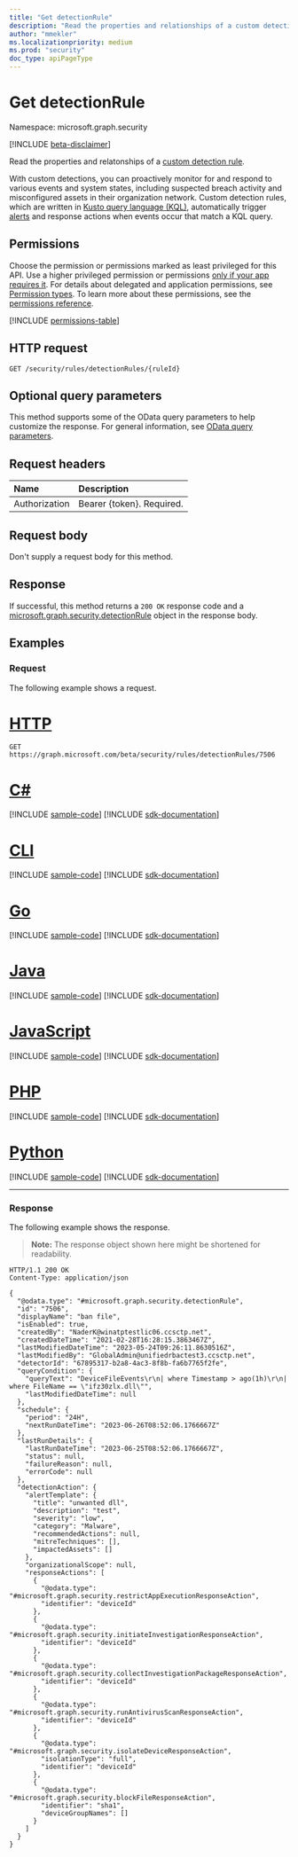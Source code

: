 ```yaml
---
title: "Get detectionRule"
description: "Read the properties and relationships of a custom detection rule."
author: "mmekler"
ms.localizationpriority: medium
ms.prod: "security"
doc_type: apiPageType
---
```


# Get detectionRule
Namespace: microsoft.graph.security

[!INCLUDE [beta-disclaimer](../../includes/beta-disclaimer.md)]

Read the properties and relatonships of a [custom detection rule](../resources/security-detectionrule.md).

With custom detections, you can proactively monitor for and respond to various events and system states, including suspected breach activity and misconfigured assets in their organization network. 
Custom detection rules, which are written in [Kusto query language (KQL)](/azure/data-explorer/kusto/query/), automatically trigger [alerts](../resources/security-alert.md) and response actions when events occur that match a KQL query.

## Permissions
Choose the permission or permissions marked as least privileged for this API. Use a higher privileged permission or permissions [only if your app requires it](/graph/permissions-overview#best-practices-for-using-microsoft-graph-permissions). For details about delegated and application permissions, see [Permission types](/graph/permissions-overview#permission-types). To learn more about these permissions, see the [permissions reference](/graph/permissions-reference).

<!-- { "blockType": "permissions", "name": "security_detectionrule_get" } -->
[!INCLUDE [permissions-table](../includes/permissions/security-detectionrule-get-permissions.md)]

## HTTP request

<!-- {
  "blockType": "ignored"
}
-->
``` http
GET /security/rules/detectionRules/{ruleId}
```

## Optional query parameters
This method supports some of the OData query parameters to help customize the response. For general information, see [OData query parameters](/graph/query-parameters).

## Request headers
|Name|Description|
|:---|:---|
|Authorization|Bearer {token}. Required.|

## Request body
Don't supply a request body for this method.

## Response

If successful, this method returns a `200 OK` response code and a [microsoft.graph.security.detectionRule](../resources/security-detectionrule.md) object in the response body.

## Examples

### Request
The following example shows a request.
# [HTTP](#tab/http)
<!-- {
  "blockType": "request",
  "name": "get_detectionrule"
}
-->
``` http
GET https://graph.microsoft.com/beta/security/rules/detectionRules/7506
```

# [C#](#tab/csharp)
[!INCLUDE [sample-code](../includes/snippets/csharp/get-detectionrule-csharp-snippets.md)]
[!INCLUDE [sdk-documentation](../includes/snippets/snippets-sdk-documentation-link.md)]

# [CLI](#tab/cli)
[!INCLUDE [sample-code](../includes/snippets/cli/get-detectionrule-cli-snippets.md)]
[!INCLUDE [sdk-documentation](../includes/snippets/snippets-sdk-documentation-link.md)]

# [Go](#tab/go)
[!INCLUDE [sample-code](../includes/snippets/go/get-detectionrule-go-snippets.md)]
[!INCLUDE [sdk-documentation](../includes/snippets/snippets-sdk-documentation-link.md)]

# [Java](#tab/java)
[!INCLUDE [sample-code](../includes/snippets/java/get-detectionrule-java-snippets.md)]
[!INCLUDE [sdk-documentation](../includes/snippets/snippets-sdk-documentation-link.md)]

# [JavaScript](#tab/javascript)
[!INCLUDE [sample-code](../includes/snippets/javascript/get-detectionrule-javascript-snippets.md)]
[!INCLUDE [sdk-documentation](../includes/snippets/snippets-sdk-documentation-link.md)]

# [PHP](#tab/php)
[!INCLUDE [sample-code](../includes/snippets/php/get-detectionrule-php-snippets.md)]
[!INCLUDE [sdk-documentation](../includes/snippets/snippets-sdk-documentation-link.md)]

# [Python](#tab/python)
[!INCLUDE [sample-code](../includes/snippets/python/get-detectionrule-python-snippets.md)]
[!INCLUDE [sdk-documentation](../includes/snippets/snippets-sdk-documentation-link.md)]

---


### Response
The following example shows the response.
>**Note:** The response object shown here might be shortened for readability.
<!-- {
  "blockType": "response",
  "truncated": true,
  "@odata.type": "microsoft.graph.security.detectionRule"
}
-->
``` http
HTTP/1.1 200 OK
Content-Type: application/json

{
  "@odata.type": "#microsoft.graph.security.detectionRule",
  "id": "7506",
  "displayName": "ban file",
  "isEnabled": true,
  "createdBy": "NaderK@winatptestlic06.ccsctp.net",
  "createdDateTime": "2021-02-28T16:28:15.3863467Z",
  "lastModifiedDateTime": "2023-05-24T09:26:11.8630516Z",
  "lastModifiedBy": "GlobalAdmin@unifiedrbactest3.ccsctp.net",
  "detectorId": "67895317-b2a8-4ac3-8f8b-fa6b7765f2fe",
  "queryCondition": {
    "queryText": "DeviceFileEvents\r\n| where Timestamp > ago(1h)\r\n| where FileName == \"ifz30zlx.dll\"",
    "lastModifiedDateTime": null
  },
  "schedule": {
    "period": "24H",
    "nextRunDateTime": "2023-06-26T08:52:06.1766667Z"
  },
  "lastRunDetails": {
    "lastRunDateTime": "2023-06-25T08:52:06.1766667Z",
    "status": null,
    "failureReason": null,
    "errorCode": null
  },
  "detectionAction": {
    "alertTemplate": {
      "title": "unwanted dll",
      "description": "test",
      "severity": "low",
      "category": "Malware",
      "recommendedActions": null,
      "mitreTechniques": [],
      "impactedAssets": []
    },
    "organizationalScope": null,
    "responseActions": [
      {
        "@odata.type": "#microsoft.graph.security.restrictAppExecutionResponseAction",
        "identifier": "deviceId"
      },
      {
        "@odata.type": "#microsoft.graph.security.initiateInvestigationResponseAction",
        "identifier": "deviceId"
      },
      {
        "@odata.type": "#microsoft.graph.security.collectInvestigationPackageResponseAction",
        "identifier": "deviceId"
      },
      {
        "@odata.type": "#microsoft.graph.security.runAntivirusScanResponseAction",
        "identifier": "deviceId"
      },
      {
        "@odata.type": "#microsoft.graph.security.isolateDeviceResponseAction",
        "isolationType": "full",
        "identifier": "deviceId"
      },
      {
        "@odata.type": "#microsoft.graph.security.blockFileResponseAction",
        "identifier": "sha1",
        "deviceGroupNames": []
      }
    ]
  }
}
```

